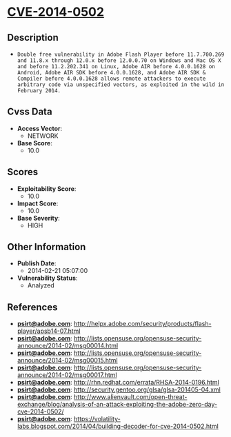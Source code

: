 
# [CVE-2014-0502](https://cve.mitre.org/cgi-bin/cvename.cgi?name=CVE-2014-0502)

## Description

- `Double free vulnerability in Adobe Flash Player before 11.7.700.269 and 11.8.x through 12.0.x before 12.0.0.70 on Windows and Mac OS X and before 11.2.202.341 on Linux, Adobe AIR before 4.0.0.1628 on Android, Adobe AIR SDK before 4.0.0.1628, and Adobe AIR SDK & Compiler before 4.0.0.1628 allows remote attackers to execute arbitrary code via unspecified vectors, as exploited in the wild in February 2014.`

## Cvss Data

- **Access Vector**:
  - NETWORK
- **Base Score**:
  - 10.0

## Scores

- **Exploitability Score**:
  - 10.0
- **Impact Score**:
  - 10.0
- **Base Severity**:
  - HIGH

## Other Information

- **Publish Date**:
  - 2014-02-21 05:07:00
- **Vulnerability Status**:
  - Analyzed

## References

- **psirt@adobe.com**: http://helpx.adobe.com/security/products/flash-player/apsb14-07.html
- **psirt@adobe.com**: http://lists.opensuse.org/opensuse-security-announce/2014-02/msg00014.html
- **psirt@adobe.com**: http://lists.opensuse.org/opensuse-security-announce/2014-02/msg00015.html
- **psirt@adobe.com**: http://lists.opensuse.org/opensuse-security-announce/2014-02/msg00017.html
- **psirt@adobe.com**: http://rhn.redhat.com/errata/RHSA-2014-0196.html
- **psirt@adobe.com**: http://security.gentoo.org/glsa/glsa-201405-04.xml
- **psirt@adobe.com**: http://www.alienvault.com/open-threat-exchange/blog/analysis-of-an-attack-exploiting-the-adobe-zero-day-cve-2014-0502/
- **psirt@adobe.com**: https://volatility-labs.blogspot.com/2014/04/building-decoder-for-cve-2014-0502.html
